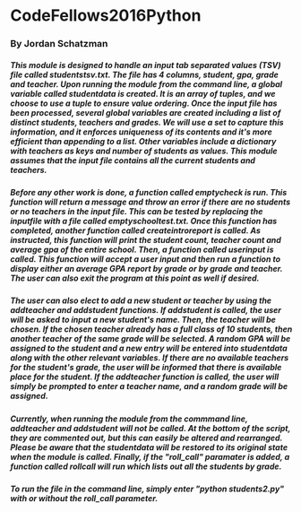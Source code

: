 # CodeFellows2016Python

### By Jordan Schatzman

##### This module is designed to handle an input tab separated values (TSV) file called studentstsv.txt.  The file has 4 columns, student, gpa, grade and teacher.  Upon running the module from the command line, a global variable called studentdata is created.  It is an array of tuples, and we choose to use a tuple to ensure value ordering.  Once the input file has been processed, several global variables are created including a list of distinct students, teachers and grades.  We will use a set to capture this information, and it enforces uniqueness of its contents and it's more efficient than appending to a list.  Other variables include a dictionary with teachers as keys and number of students as values.  This module assumes that the input file contains all the current students and teachers.

##### Before any other work is done, a function called emptycheck is run.  This function will return a message and throw an error if there are no students or no teachers in the input file.  This can be tested by replacing the inputfile with a file called emptyschooltest.txt.  Once this function has completed, another function called createintroreport is called.  As instructed, this function will print the student count, teacher count and average gpa of the entire school.  Then, a function called userinput is called.  This function will accept a user input and then run a function to display either an average GPA report by grade or by grade and teacher.  The user can also exit the program at this point as well if desired.

#####  The user can also elect to add a new student or teacher by using the addteacher and addstudent functions.  If addstudent is called, the user will be asked to input a new student's name.  Then, the teacher will be chosen.  If the chosen teacher already has a full class of 10 students, then another teacher of the same grade will be selected.  A random GPA will be assigned to the student and a new entry will be entered into studentdata along with the other relevant variables.  If there are no available teachers for the student's grade, the user will be informed that there is available place for the student.  If the addteacher function is called, the user will simply be prompted to enter a teacher name, and a random grade will be assigned.

##### Currently, when running the module from the commmand line, addteacher and addstudent will not be called.  At the bottom of the script, they are commented out, but this can easily be altered and rearranged.  Please be aware that the studentdata will be restored to its original state when the module is called.  Finally, if the "roll_call" paramater is added, a function called rollcall will run which lists out all the students by grade.

##### To run the file in the command line, simply enter "python students2.py" with or without the roll_call parameter.